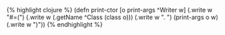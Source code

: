 {% highlight clojure %}
(defn print-ctor [o print-args ^Writer w]
  (.write w "#=(")
  (.write w (.getName ^Class (class o)))
  (.write w ". ")
  (print-args o w)
  (.write w ")"))
{% endhighlight %}
